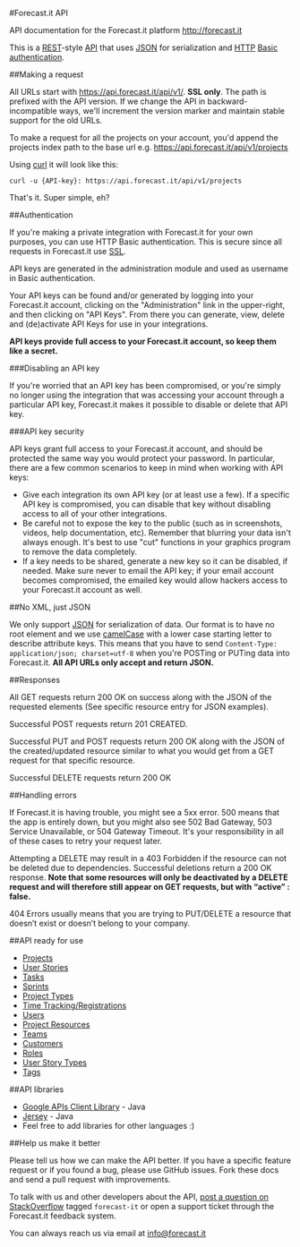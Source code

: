 #Forecast.it API

API documentation for the Forecast.it platform  http://forecast.it

This is a [REST](http://en.wikipedia.org/wiki/Representational_state_transfer)-style [API](http://en.wikipedia.org/wiki/Application_programming_interface) that uses [JSON](http://json.org/) for serialization and [HTTP](http://en.wikipedia.org/wiki/Hypertext_Transfer_Protocol) [Basic authentication](http://en.wikipedia.org/wiki/Basic_access_authentication).


##Making a request

All URLs start with https://api.forecast.it/api/v1/. **SSL only**. The path is prefixed with the API version. If we change the API in backward-incompatible ways, we'll increment the version marker and maintain stable support for the old URLs.

To make a request for all the projects on your account, you'd append the projects index path to the base url e.g. https://api.forecast.it/api/v1/projects

Using [curl](http://curl.haxx.se/) it will look like this:

```shell
curl -u {API-key}: https://api.forecast.it/api/v1/projects
```

That's it. Super simple, eh?

##Authentication

If you're making a private integration with Forecast.it for your own purposes, you can use HTTP Basic authentication. This is secure since all requests in Forecast.it use [SSL](http://en.wikipedia.org/wiki/Transport_Layer_Security).

API keys are generated in the administration module and used as username in Basic authentication.

Your API keys can be found and/or generated by logging into your Forecast.it account, clicking on the "Administration" link in the upper-right, and then clicking on "API Keys". From there you can generate, view, delete and (de)activate API Keys for use in your integrations.

**API keys provide full access to your Forecast.it account, so keep them like a secret.**

###Disabling an API key

If you're worried that an API key has been compromised, or you're simply no longer using the integration that was accessing your account through a particular API key, Forecast.it makes it possible to disable or delete that API key.

###API key security

API keys grant full access to your Forecast.it account, and should be protected the same way you would protect your password. In particular, there are a few common scenarios to keep in mind when working with API keys:
* Give each integration its own API key (or at least use a few). If a specific API key is compromised, you can disable that key without disabling access to all of your other integrations.
* Be careful not to expose the key to the public (such as in screenshots, videos, help documentation, etc). Remember that blurring your data isn't always enough. It's best to use "cut" functions in your graphics program to remove the data completely.
* If a key needs to be shared, generate a new key so it can be disabled, if needed. Make sure never to email the API key; if your email account becomes compromised, the emailed key would allow hackers access to your Forecast.it account as well.

##No XML, just JSON

We only support [JSON](http://json.org/) for serialization of data. Our format is to have no root element and we use [camelCase](http://en.wikipedia.org/wiki/CamelCase) with a lower case starting letter to describe attribute keys. This means that you have to send `Content-Type: application/json; charset=utf-8` when you're POSTing or PUTing data into Forecast.it. **All API URLs only accept and return JSON.**

##Responses

All GET requests return 200 OK on success along with the JSON of the requested elements (See specific resource entry for JSON examples).

Successful POST requests return 201 CREATED. 

Successful PUT and POST requests return 200 OK along with the JSON of the created/updated resource similar to what you would get from a GET request for that specific resource.

Successful DELETE requests return 200 OK

##Handling errors

If Forecast.it is having trouble, you might see a 5xx error. 500 means that the app is entirely down, but you might also see 502 Bad Gateway, 503 Service Unavailable, or 504 Gateway Timeout. It's your responsibility in all of these cases to retry your request later.

Attempting a DELETE may result in a 403 Forbidden if the resource can not be deleted due to dependencies. Successful deletions return a 200 OK response. **Note that some resources will only be deactivated by a DELETE request and will therefore still appear on GET requests, but with “active” : false.**

404 Errors usually means that you are trying to PUT/DELETE a resource that doesn’t exist or doesn’t belong to your company. 

##API ready for use

* [Projects](https://github.com/Forecast-it/API/blob/master/sections/projects.md)
* [User Stories](https://github.com/Forecast-it/API/blob/master/sections/userStories.md)
* [Tasks](https://github.com/Forecast-it/API/blob/master/sections/tasks.md)
* [Sprints](https://github.com/Forecast-it/API/blob/master/sections/sprints.md)
* [Project Types](https://github.com/Forecast-it/API/blob/master/sections/projectTypes.md)
* [Time Tracking/Registrations](https://github.com/Forecast-it/API/blob/master/sections/timeRegistrations.md)
* [Users](https://github.com/Forecast-it/API/blob/master/sections/users.md)
* [Project Resources](https://github.com/Forecast-it/API/blob/master/sections/projectResources.md)
* [Teams](https://github.com/Forecast-it/API/blob/master/sections/teams.md)
* [Customers](https://github.com/Forecast-it/API/blob/master/sections/customers.md)
* [Roles](https://github.com/Forecast-it/API/blob/master/sections/roles.md)
* [User Story Types](https://github.com/Forecast-it/API/blob/master/sections/userStoryTypes.md)
* [Tags](https://github.com/Forecast-it/API/blob/master/sections/tags.md)

##API libraries

* [Google APIs Client Library](https://code.google.com/p/google-api-java-client/) - Java
* [Jersey](https://jersey.java.net/) - Java
* Feel free to add libraries for other languages :) 

##Help us make it better

Please tell us how we can make the API better. If you have a specific feature request or if you found a bug, please use GitHub issues. Fork these docs and send a pull request with improvements.

To talk with us and other developers about the API, [post a question on StackOverflow](http://stackoverflow.com/questions/ask) tagged `forecast-it` or open a support ticket through the Forecast.it feedback system.

You can always reach us via email at info@forecast.it